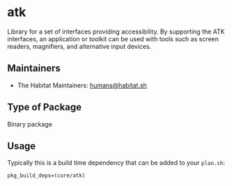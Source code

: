 # atk

Library for a set of interfaces providing accessibility. By supporting the ATK interfaces, an application or toolkit can be used with tools such as screen readers, magnifiers, and alternative input devices.

## Maintainers

* The Habitat Maintainers: <humans@habitat.sh>

## Type of Package

Binary package

## Usage

Typically this is a build time dependency that can be added to your `plan.sh`:

```
pkg_build_deps=(core/atk)
```
